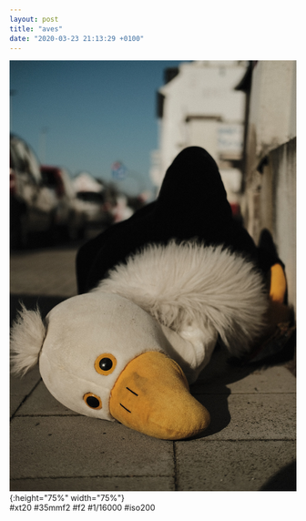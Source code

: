 ```yaml
---
layout: post
title: "aves"
date: "2020-03-23 21:13:29 +0100"
---
```


![covid_008](/photos/covid_008.jpg){:height="75%" width="75%"} <br>
#xt20 #35mmf2 #f2 #1/16000 #iso200
